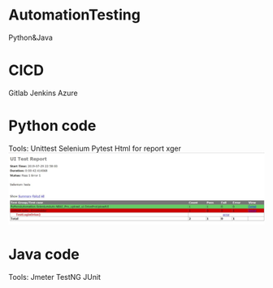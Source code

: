 # AutomationTesting
Python&Java

# CICD 
Gitlab
Jenkins
Azure

# Python code
Tools:
Unittest
Selenium
Pytest
Html for report
xger
![alt text](https://github.com/leoli2019/AutomationTesting/blob/master/PythonAutomation/SeleniumAuto/testReport.JPG)
# Java code
Tools:
Jmeter
TestNG
JUnit
